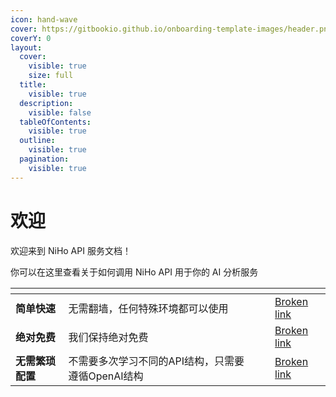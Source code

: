 ```yaml
---
icon: hand-wave
cover: https://gitbookio.github.io/onboarding-template-images/header.png
coverY: 0
layout:
  cover:
    visible: true
    size: full
  title:
    visible: true
  description:
    visible: false
  tableOfContents:
    visible: true
  outline:
    visible: true
  pagination:
    visible: true
---
```


# 欢迎

欢迎来到 NiHo API 服务文档！

你可以在这里查看关于如何调用 NiHo API 用于你的 AI 分析服务

<table data-view="cards"><thead><tr><th></th><th></th><th data-hidden data-card-cover data-type="files"></th><th data-hidden></th><th data-hidden data-card-target data-type="content-ref"></th></tr></thead><tbody><tr><td><strong>简单快速</strong></td><td>无需翻墙，任何特殊环境都可以使用</td><td></td><td></td><td><a href="broken-reference">Broken link</a></td></tr><tr><td><strong>绝对免费</strong></td><td>我们保持绝对免费</td><td></td><td></td><td><a href="broken-reference">Broken link</a></td></tr><tr><td><strong>无需繁琐配置</strong></td><td>不需要多次学习不同的API结构，只需要遵循OpenAI结构</td><td></td><td></td><td><a href="broken-reference">Broken link</a></td></tr></tbody></table>
